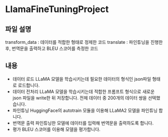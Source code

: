 # LlamaFineTuningProject

## 파일 설명
transform_data : 데이터를 적합한 형태로 정제한 코드
translate : 파인튜닝을 진행한 후, 번역문을 출력하고 BLEU 스코어를 측정한 코드

## 내용

- 데이터 로드
LLaMA 모델을 학습시키는데 필요한 데이터의 형식인 json파일 형태로 로드합니다.
- 데이터 전처리
LLaMA 모델을 학습시키는데 적합한 프롬프트 형식으로 새로운 json 파일을 write한 뒤 저장합니다. 전체 데이터 중 200개의 데이터 쌍을 선택했습니다.
- 파인튜닝
HuggingFace의 autotrain 모듈을 이용해 LLaMA2 모델을 파인튜닝 합니다.
- 번역문 출력
파인튜닝한 모델에 데이터를 입력해 번역문을 출력하도록 합니다.
- 평가
BLEU 스코어를 이용해 모델을 평가합니다.
